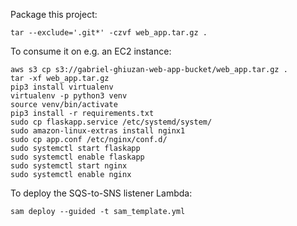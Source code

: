 Package this project:

    tar --exclude='.git*' -czvf web_app.tar.gz .

To consume it on e.g. an EC2 instance:

    aws s3 cp s3://gabriel-ghiuzan-web-app-bucket/web_app.tar.gz .
    tar -xf web_app.tar.gz
    pip3 install virtualenv
    virtualenv -p python3 venv
    source venv/bin/activate
    pip3 install -r requirements.txt
    sudo cp flaskapp.service /etc/systemd/system/
    sudo amazon-linux-extras install nginx1
    sudo cp app.conf /etc/nginx/conf.d/
    sudo systemctl start flaskapp
    sudo systemctl enable flaskapp
    sudo systemctl start nginx
    sudo systemctl enable nginx

To deploy the SQS-to-SNS listener Lambda:

    sam deploy --guided -t sam_template.yml
